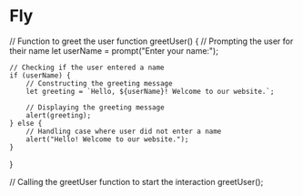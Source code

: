 # Fly
// Function to greet the user
function greetUser() {
    // Prompting the user for their name
    let userName = prompt("Enter your name:");

    // Checking if the user entered a name
    if (userName) {
        // Constructing the greeting message
        let greeting = `Hello, ${userName}! Welcome to our website.`;

        // Displaying the greeting message
        alert(greeting);
    } else {
        // Handling case where user did not enter a name
        alert("Hello! Welcome to our website.");
    }
}

// Calling the greetUser function to start the interaction
greetUser();
